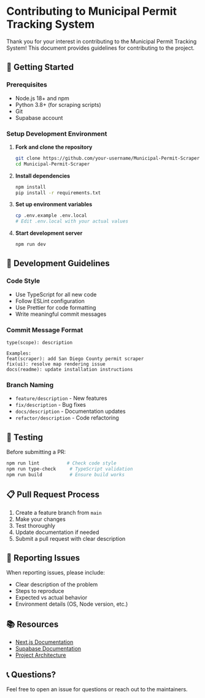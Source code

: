 # Contributing to Municipal Permit Tracking System

Thank you for your interest in contributing to the Municipal Permit Tracking System! This document provides guidelines for contributing to the project.

## 🚀 Getting Started

### Prerequisites
- Node.js 18+ and npm
- Python 3.8+ (for scraping scripts)
- Git
- Supabase account

### Setup Development Environment

1. **Fork and clone the repository**
   ```bash
   git clone https://github.com/your-username/Municipal-Permit-Scraper.git
   cd Municipal-Permit-Scraper
   ```

2. **Install dependencies**
   ```bash
   npm install
   pip install -r requirements.txt
   ```

3. **Set up environment variables**
   ```bash
   cp .env.example .env.local
   # Edit .env.local with your actual values
   ```

4. **Start development server**
   ```bash
   npm run dev
   ```

## 📝 Development Guidelines

### Code Style
- Use TypeScript for all new code
- Follow ESLint configuration
- Use Prettier for code formatting
- Write meaningful commit messages

### Commit Message Format
```
type(scope): description

Examples:
feat(scraper): add San Diego County permit scraper
fix(ui): resolve map rendering issue
docs(readme): update installation instructions
```

### Branch Naming
- `feature/description` - New features
- `fix/description` - Bug fixes
- `docs/description` - Documentation updates
- `refactor/description` - Code refactoring

## 🧪 Testing

Before submitting a PR:
```bash
npm run lint          # Check code style
npm run type-check     # TypeScript validation
npm run build          # Ensure build works
```

## 📋 Pull Request Process

1. Create a feature branch from `main`
2. Make your changes
3. Test thoroughly
4. Update documentation if needed
5. Submit a pull request with clear description

## 🐛 Reporting Issues

When reporting issues, please include:
- Clear description of the problem
- Steps to reproduce
- Expected vs actual behavior
- Environment details (OS, Node version, etc.)

## 📚 Resources

- [Next.js Documentation](https://nextjs.org/docs)
- [Supabase Documentation](https://supabase.com/docs)
- [Project Architecture](./UI-design-plans/README.md)

## 📞 Questions?

Feel free to open an issue for questions or reach out to the maintainers.
